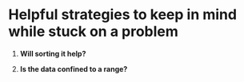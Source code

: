 # Helpful strategies to keep in mind while stuck on a problem

1. **Will sorting it help?**

2. **Is the data confined to a range?**
